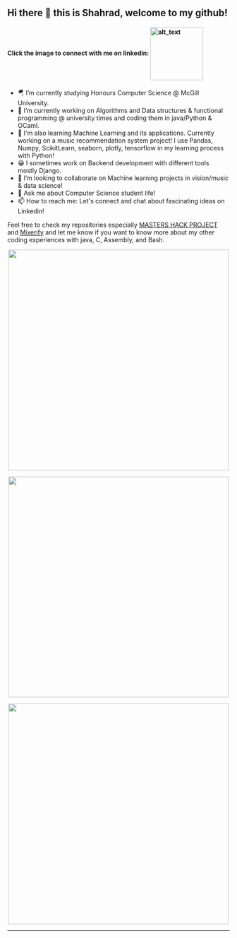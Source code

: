 ## Hi there 👋  this is Shahrad, welcome to my github!
#### Click the image to connect with me on linkedin: [<img align="center" alt="alt_text" width="120" src="https://img.shields.io/badge/LinkedIn-0077B5?style=for-the-badge&logo=linkedin&logoColor=white"/>](https://www.linkedin.com/in/shahrad-m-88970b212)


- 🪂 I’m currently studying Honours Computer Science @ McGill University.
- 🔭 I’m currently working on Algorithms and Data structures & functional programming @ university times and coding them in java/Python & OCaml.
- 🌱 I'm also learning Machine Learning and its applications. Currently working on a music recommendation system project! I use Pandas, Numpy, ScikitLearn, seaborn, plotly, tensorflow in my learning process with Python! 
- 😁 I sometimes work on Backend development with different tools mostly Django.
- 👯 I’m looking to collaborate on Machine learning projects in vision/music & data science!
- 💬 Ask me about Computer Science student life!
- 📫 How to reach me: Let's connect and chat about fascinating ideas on Linkedin!

Feel free to check my repositories especially <a href="https://github.com/EMZEDI/HACK22">MASTERS HACK PROJECT</a> and <a href="https://github.com/EMZEDI/MusicPlaylistGeneratorAIModel">Mixerify</a> 
and let me know if you want to know more about my other coding experiences with java, C, Assembly, and Bash.
<p align="center">
    <img width="500px" src="https://github-readme-stats.vercel.app/api?username=EMZEDI&theme=ocean_dark">
</p>
<p align="center">
    <img width="500px" src="https://github-readme-stats.vercel.app/api/top-langs/?username=EMZEDI&layout=compact">
</p>
<p align="center">
    <img width="500px" src="https://github-readme-streak-stats.herokuapp.com?user=EMZEDI&theme=midnight-purple&date_format=M%20j%5B%2C%20Y%5D">
</p>

  
---


